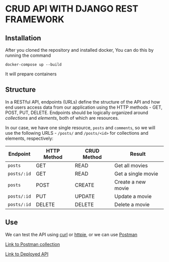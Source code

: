 # CRUD API WITH DJANGO REST FRAMEWORK

## Installation
After you cloned the repository and installed docker,
You can do this by running the command
```
docker-compose up --build
```
It will prepare containers

## Structure
In a RESTful API, endpoints (URLs) define the structure of the API and how end users access data from our application using the HTTP methods - GET, POST, PUT, DELETE. Endpoints should be logically organized around _collections_ and _elements_, both of which are resources.

In our case, we have one single resource, `posts` and `comments`, so we will use the following URLS - `/posts/` and `/posts/<id>` for collections and elements, respectively:

Endpoint |HTTP Method | CRUD Method | Result
-- | -- |-- |--
`posts` | GET | READ | Get all movies
`posts/:id` | GET | READ | Get a single movie
`posts`| POST | CREATE | Create a new movie
`posts/:id` | PUT | UPDATE | Update a movie
`posts/:id` | DELETE | DELETE | Delete a movie

## Use
We can test the API using [curl](https://curl.haxx.se/) or [httpie](https://github.com/jakubroztocil/httpie#installation), or we can use [Postman](https://www.postman.com/)

[Link to Postman collection](https://solar-shuttle-540014.postman.co/workspace/673ad0b5-f79d-4d26-aca9-e37a9e6947af)

[Link to Deployed API](http://64.225.98.124:8030/api/v1/posts/)
